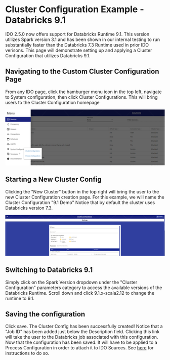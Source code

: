# Cluster Configuration Example - Databricks 9.1

IDO 2.5.0 now offers support for Databricks Runtime 9.1. This version utilizes Spark version 3.1 and has been shown in our internal testing to run substantially faster than the Databricks 7.3 Runtime used in prior IDO verisons. This page will demonstrate setting up and applying a Cluster Configuration that utilizes Databricks 9.1.

## Navigating to the Custom Cluster Configuration Page

From any IDO page, click the hamburger menu icon in the top left, navigate to System configuration, then click Cluster Configurations. This will bring users to the Cluster Configuration homepage

![Navigating to Cluster Configurations](<../../../../.gitbook/assets/image (385) (1) (1) (1) (1) (1) (1).png>)

## Starting a New Cluster Config

Clicking the "New Cluster" button in the top right will bring the user to the new Cluster Configuration creation page. For this example, we will name the Cluster Configuration "9.1 Demo" Notice that by default the cluster uses Databricks version 7.3.

![A new cluster config with default 7.3 Databricks Runtime](<../../../../.gitbook/assets/image (382) (1) (1) (1) (1).png>)

## Switching to Databricks 9.1

Simply click on the Spark Version dropdown under the "Cluster Configuration" parameters category to access the available versions of the Databricks Runtime. Scroll down and click 9.1.x-scala2.12 to change the runtime to 9.1.&#x20;

## Saving the configuration

Click save. The Cluster Config has been successfully created! Notice that a "Job ID" has been added just below the Description field. Clicking this link will take the user to the Databricks job associated with this configuration. Now that the configuration has been saved. It will have to be applied to a Process Configuration in order to attach it to IDO Sources. See [here](../process-configuration/process-configuration-example-databricks-9.1.md) for instructions to do so.
